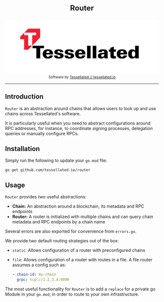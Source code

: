 <div align="center">
<p style="font-size:24px; font-weight: bold;">Router</p>
<p>
      <img alt="Tessellated Logo" src="media/tessellated-logo.png" />
<small>Software by <a href="https://tessellated.io" target="_blank"> Tessellated // tessellated.io</a></small>
</p>
</div>

---

## Introduction

`Router` is an abstraction around chains that allows users to look up and use chains across Tessellated's software. 

It is particularly useful when you need to abstract configurations around RPC addresses, for instance, to coordinate signing processes, delegation queries or manually configure RPCs.

## Installation

Simply run the following to update your `go.mod` file:

```
go get github.com/tessellated-io/router
```

## Usage

`Router` provides two useful abstractions:
- **Chain:** An abstraction around a blockchain, its metadata and RPC endpoints
- **Router:** A router is initialized with multiple chains and can query chain metadata and RPC endpoints by a chain name

Several errors are also exported for convenience from `errors.go`.

We provide two default routing strategies out of the box: 
- `static`: Allows configuration of a router with preconfigured chains
- `file`: Allows configuration of a router with routes in a file.
  A file router assumes a config such as:
  
  ```yaml
  - chain-id: my-chain
    grpc: tcp://1.2.3.4:9090
  ```

The most useful functionality for `Router` is to add a `replace` for a private go Module in your `go.mod`, in order to route to your own infrastructure. 
